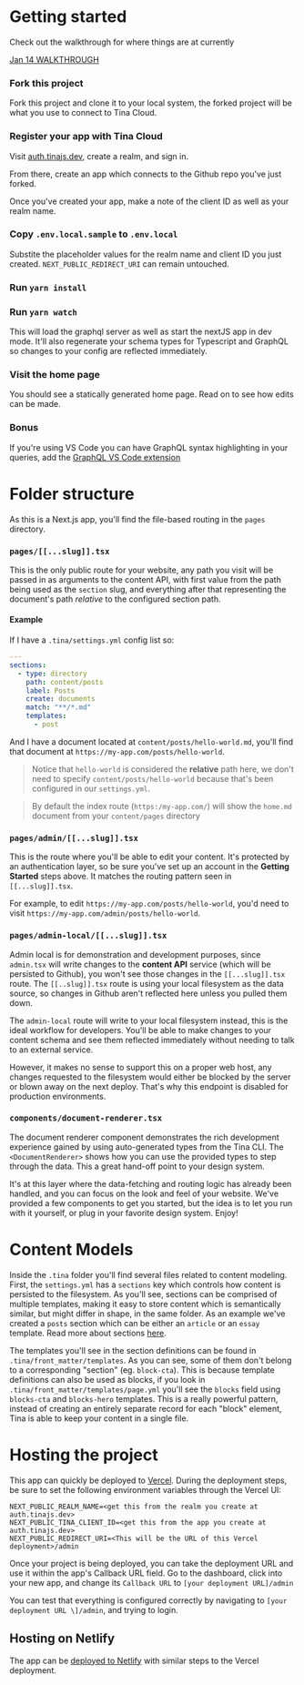 # Getting started

Check out the walkthrough for where things are at currently

[Jan 14 WALKTHROUGH](https://www.loom.com/share/0c8c463ee83749d6af5ff58615b5bdc4)

### Fork this project

Fork this project and clone it to your local system, the forked project will be what you use to connect to Tina Cloud.

### Register your app with Tina Cloud

Visit [auth.tinajs.dev](https://auth.tinajs.dev/), create a realm, and sign in.

From there, create an app which connects to the Github repo you've just forked.

Once you've created your app, make a note of the client ID as well as your realm name.

### Copy `.env.local.sample` to `.env.local`

Substite the placeholder values for the realm name and client ID you just created. `NEXT_PUBLIC_REDIRECT_URI` can remain untouched.

### Run `yarn install`

### Run `yarn watch`

This will load the graphql server as well as start the nextJS app in dev mode. It'll also regenerate your schema types for Typescript and GraphQL so changes to your config are reflected immediately.

### Visit the home page

You should see a statically generated home page. Read on to see how edits can be made.

### Bonus

If you're using VS Code you can have GraphQL syntax highlighting in your queries, add the [GraphQL VS Code extension](https://marketplace.visualstudio.com/items?itemName=GraphQL.vscode-graphql)

# Folder structure

As this is a Next.js app, you'll find the file-based routing in the `pages` directory.

### `pages/[[...slug]].tsx`

This is the only public route for your website, any path you visit will be passed in as arguments to the content API, with first value from the path being used as the `section` slug, and everything after that representing the document's path _relative_ to the configured section path.

#### Example

If I have a `.tina/settings.yml` config list so:

```yml
---
sections:
  - type: directory
    path: content/posts
    label: Posts
    create: documents
    match: "**/*.md"
    templates:
      - post
```

And I have a document located at `content/posts/hello-world.md`, you'll find that document at `https://my-app.com/posts/hello-world`.

> Notice that `hello-world` is considered the **relative** path here, we don't need to specify `content/posts/hello-world` because that's been configured in our `settings.yml`.

> By default the index route (`https:/my-app.com/`) will show the `home.md` document from your `content/pages` directory

### `pages/admin/[[...slug]].tsx`

This is the route where you'll be able to edit your content. It's protected by an authentication layer, so be sure you've set up an account in the **Getting Started** steps above. It matches the routing pattern seen in `[[...slug]].tsx`.

For example, to edit `https://my-app.com/posts/hello-world`, you'd need to visit `https://my-app.com/admin/posts/hello-world`.

### `pages/admin-local/[[...slug]].tsx`

Admin local is for demonstration and development purposes, since `admin.tsx` will write changes to the **content API** service (which will be persisted to Github), you won't see those changes in the `[[...slug]].tsx` route. The `[[..slug]].tsx` route is using your local filesystem as the data source, so changes in Github aren't reflected here unless you pulled them down.

The `admin-local` route will write to your local filesystem instead, this is the ideal workflow for developers. You'll be able to make changes to your content schema and see them reflected immediately without needing to talk to an external service.

However, it makes no sense to support this on a proper web host, any changes requested to the filesystem would either be blocked by the server or blown away on the next deploy. That's why this endpoint is disabled for production environments.

### `components/document-renderer.tsx`

The document renderer component demonstrates the rich development experience gained by using auto-generated types from the Tina CLI. The `<DocumentRenderer>` shows how you can use the provided types to step through the data. This a great hand-off point to your design system.

It's at this layer where the data-fetching and routing logic has already been handled, and you can focus on the look and feel of your website. We've provided a few components to get you started, but the idea is to let you run with it yourself, or plug in your favorite design system. Enjoy!

# Content Models

Inside the `.tina` folder you'll find several files related to content modeling. First, the `settings.yml` has a `sections` key which controls how content is persisted to the filesystem. As you'll see, sections can be comprised of multiple templates, making it easy to store content which is semantically similar, but might differ in shape, in the same folder. As an example we've created a `posts` section which can be either an `article` or an `essay` template. Read more about sections [here](https://forestry.io/docs/settings/content-sections/).

The templates you'll see in the section definitions can be found in `.tina/front_matter/templates`. As you can see, some of them don't belong to a corresponding "section" (eg. `block-cta`). This is because template definitions can also be used as blocks, if you look in `.tina/front_matter/templates/page.yml` you'll see the `blocks` field using `blocks-cta` and `blocks-hero` templates. This is a really powerful pattern, instead of creating an entirely separate record for each "block" element, Tina is able to keep your content in a single file.

# Hosting the project

This app can quickly be deployed to [Vercel](https://vercel.com/new). 
During the deployment steps, be sure to set the following environment variables through the Vercel UI:
```
NEXT_PUBLIC_REALM_NAME=<get this from the realm you create at auth.tinajs.dev>
NEXT_PUBLIC_TINA_CLIENT_ID=<get this from the app you create at auth.tinajs.dev>
NEXT_PUBLIC_REDIRECT_URI=<This will be the URL of this Vercel deployment>/admin
```

Once your project is being deployed, you can take the deployment URL and use it within the app's Callback URL field.
Go to the dashboard, click into your new app, and change its `Callback URL` to `[your deployment URL]/admin`

You can test that everything is configured correctly by navigating to `[your deployment URL \]/admin`, and trying to login.

## Hosting on Netlify

The app can be [deployed to Netlify](https://app.netlify.com/start) with similar steps to the Vercel deployment.

